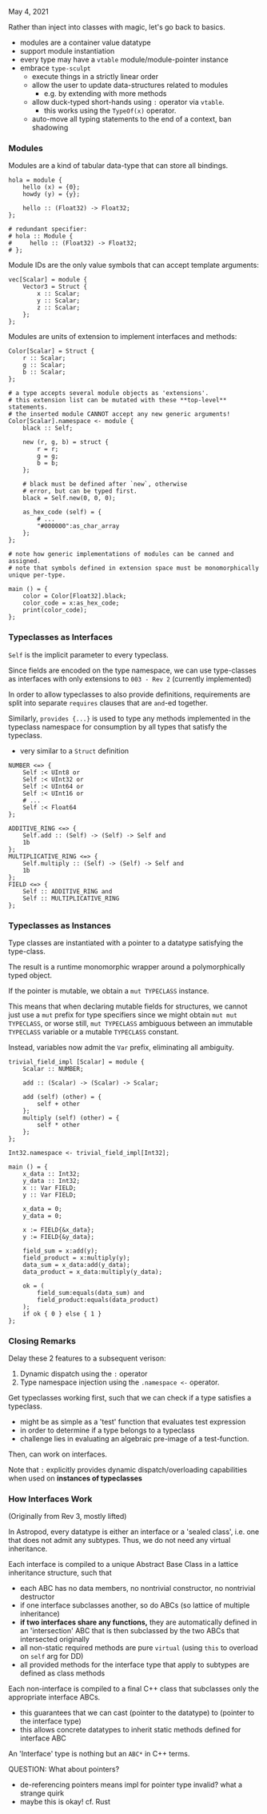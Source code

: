 May 4, 2021

Rather than inject into classes with magic, let's go back to basics.
- modules are a container value datatype
- support module instantiation
- every type may have a `vtable` module/module-pointer instance
- embrace `type-sculpt`
    - execute things in a strictly linear order
    - allow the user to update data-structures related to modules
      - e.g. by extending with more methods
    - allow duck-typed short-hands using `:` operator via `vtable`.
      - this works using the `TypeOf(x)` operator.
    - auto-move all typing statements to the end of a context, ban shadowing

### Modules

Modules are a kind of tabular data-type that can store all bindings.

```
hola = module {
    hello (x) = {0};
    howdy (y) = {y};
    
    hello :: (Float32) -> Float32;
};

# redundant specifier:
# hola :: Module {
#     hello :: (Float32) -> Float32; 
# };
```

Module IDs are the only value symbols that can accept template arguments:

```
vec[Scalar] = module {
    Vector3 = Struct {
        x :: Scalar;
        y :: Scalar;
        z :: Scalar;
    };
};
```

Modules are units of extension to implement interfaces and methods:

```
Color[Scalar] = Struct {
    r :: Scalar;
    g :: Scalar;
    b :: Scalar;
};

# a type accepts several module objects as 'extensions'.
# this extension list can be mutated with these **top-level** statements.
# the inserted module CANNOT accept any new generic arguments!
Color[Scalar].namespace <- module {
    black :: Self;
    
    new (r, g, b) = struct {
        r = r;
        g = g;
        b = b;
    };
    
    # black must be defined after `new`, otherwise
    # error, but can be typed first.
    black = Self.new(0, 0, 0);
    
    as_hex_code (self) = {
        # ...
        "#000000":as_char_array
    };
};

# note how generic implementations of modules can be canned and assigned.
# note that symbols defined in extension space must be monomorphically unique per-type.

main () = {
    color = Color[Float32].black;
    color_code = x:as_hex_code;
    print(color_code);
};
```

### Typeclasses as Interfaces

`Self` is the implicit parameter to every typeclass.

Since fields are encoded on the type namespace, we can use type-classes as interfaces with
only extensions to `003 - Rev 2` (currently implemented)

In order to allow typeclasses to also provide definitions, requirements are split into 
separate `requires` clauses that are `and`-ed together.

Similarly, `provides {...}` is used to type any methods implemented in the typeclass
namespace for consumption by all types that satisfy the typeclass.
- very similar to a `Struct` definition

```
NUMBER <=> {
    Self :< UInt8 or
    Self :< UInt32 or
    Self :< UInt64 or
    Self :< UInt16 or
    # ...
    Self :< Float64
};

ADDITIVE_RING <=> {
    Self.add :: (Self) -> (Self) -> Self and
    1b
};
MULTIPLICATIVE_RING <=> {
    Self.multiply :: (Self) -> (Self) -> Self and
    1b
};
FIELD <=> {
    Self :: ADDITIVE_RING and
    Self :: MULTIPLICATIVE_RING
};
```

### Typeclasses as Instances

Type classes are instantiated with a pointer to a datatype satisfying
the type-class.

The result is a runtime monomorphic wrapper around a polymorphically typed object.

If the pointer is mutable, we obtain a `mut TYPECLASS` instance.

This means that when declaring mutable fields for structures, we cannot just use a `mut` prefix
for type specifiers since we might obtain `mut mut TYPECLASS`, or worse still,
`mut TYPECLASS` ambiguous between an immutable `TYPECLASS` variable or a mutable
`TYPECLASS` constant.

Instead, variables now admit the `Var` prefix, eliminating all ambiguity.

```
trivial_field_impl [Scalar] = module {
    Scalar :: NUMBER;
    
    add :: (Scalar) -> (Scalar) -> Scalar; 
    
    add (self) (other) = {
        self + other
    };
    multiply (self) (other) = {
        self * other
    };
};

Int32.namespace <- trivial_field_impl[Int32];

main () = {
    x_data :: Int32;
    y_data :: Int32;
    x :: Var FIELD;
    y :: Var FIELD;
    
    x_data = 0;
    y_data = 0;
    
    x := FIELD{&x_data};
    y := FIELD{&y_data};
    
    field_sum = x:add(y);
    field_product = x:multiply(y);
    data_sum = x_data:add(y_data);
    data_product = x_data:multiply(y_data);
    
    ok = (
        field_sum:equals(data_sum) and
        field_product:equals(data_product)
    );
    if ok { 0 } else { 1 } 
};
```

### Closing Remarks

Delay these 2 features to a subsequent verison:
1. Dynamic dispatch using the `:` operator 
2. Type namespace injection using the `.namespace <-` operator.

Get typeclasses working first, such that we can check if a type
satisfies a typeclass.
- might be as simple as a 'test' function that evaluates test expression
- in order to determine if a type belongs to a typeclass
- challenge lies in evaluating an algebraic pre-image of a test-function.

Then, can work on interfaces.

Note that `:` explicitly provides dynamic dispatch/overloading capabilities when used
on **instances of typeclasses**

### How Interfaces Work

(Originally from Rev 3, mostly lifted)

In Astropod, every datatype is either an interface or a 'sealed class', i.e.
one that does not admit any subtypes. Thus, we do not need any virtual inheritance.

Each interface is compiled to a unique Abstract Base Class in a lattice inheritance structure, such that
- each ABC has no data members, no nontrivial constructor, no nontrivial destructor
- if one interface subclasses another, so do ABCs (so lattice of multiple inheritance)
- **if two interfaces share any functions,** they are automatically defined in an 'intersection' ABC
  that is then subclassed by the two ABCs that intersected originally
- all non-static required methods are pure `virtual` (using `this` to overload on `self` arg for DD)
- all provided methods for the interface type that apply to subtypes are defined as class methods

Each non-interface is compiled to a final C++ class that subclasses only the appropriate 
interface ABCs.
- this guarantees that we can cast (pointer to the datatype) to (pointer to the interface type)
- this allows concrete datatypes to inherit static methods defined for interface ABC

An 'Interface' type is nothing but an `ABC*` in C++ terms.


QUESTION: What about pointers?
- de-referencing pointers means impl for pointer type invalid?
  what a strange quirk
- maybe this is okay! cf. Rust
